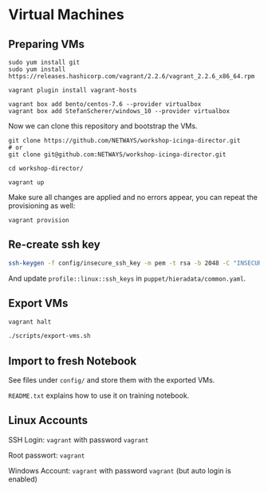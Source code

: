 Virtual Machines
================

## Preparing VMs

```
sudo yum install git
sudo yum install https://releases.hashicorp.com/vagrant/2.2.6/vagrant_2.2.6_x86_64.rpm

vagrant plugin install vagrant-hosts

vagrant box add bento/centos-7.6 --provider virtualbox
vagrant box add StefanScherer/windows_10 --provider virtualbox
```

Now we can clone this repository and bootstrap the VMs.

```
git clone https://github.com/NETWAYS/workshop-icinga-director.git
# or
git clone git@github.com:NETWAYS/workshop-icinga-director.git

cd workshop-director/

vagrant up
```

Make sure all changes are applied and no errors appear, you can repeat the provisioning as well:

```
vagrant provision
```

## Re-create ssh key

```bash
ssh-keygen -f config/insecure_ssh_key -m pem -t rsa -b 2048 -C "INSECURE SSH KEY for Icinga Director Workshop"
```

And update `profile::linux::ssh_keys` in `puppet/hieradata/common.yaml`.

## Export VMs

```bash
vagrant halt

./scripts/export-vms.sh
```

## Import to fresh Notebook

See files under `config/` and store them with the exported VMs.

`README.txt` explains how to use it on training notebook.

## Linux Accounts

SSH Login: `vagrant` with password `vagrant`

Root passwort: `vagrant`

Windows Account: `vagrant` with password `vagrant` (but auto login is enabled)
